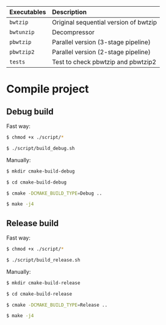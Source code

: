 | Executables | Description                           |  
|:------------|:--------------------------------------|
| `bwtzip`    | Original sequential version of bwtzip |
| `bwtunzip`  | Decompressor                          |
| `pbwtzip`   | Parallel version (3-stage pipeline)   |
| `pbwtzip2`  | Parallel version (2-stage pipeline)   |
| `tests`     | Test to check pbwtzip and pbwtzip2    |


# Compile project

## Debug build

Fast way:

```bash
$ chmod +x ./script/*

$ ./script/build_debug.sh
```

Manually:

```bash
$ mkdir cmake-build-debug

$ cd cmake-build-debug

$ cmake -DCMAKE_BUILD_TYPE=Debug ..

$ make -j4
```

## Release build

Fast way:

```bash
$ chmod +x ./script/*

$ ./script/build_release.sh
```

Manually:

```bash
$ mkdir cmake-build-release

$ cd cmake-build-release

$ cmake -DCMAKE_BUILD_TYPE=Release ..

$ make -j4
```

